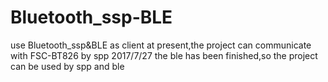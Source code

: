# Bluetooth_ssp-BLE
use Bluetooth_ssp&amp;BLE as client
at present,the project can communicate with FSC-BT826 by spp
2017/7/27 the ble has been finished,so the project can be used by spp and ble
